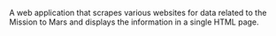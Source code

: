 A web application that scrapes various websites for data related to the Mission to Mars and displays the information in a single HTML page. 
